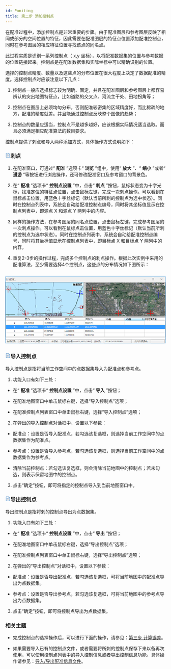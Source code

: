 ```yaml
---
id: Poniting
title: 第二步 添加控制点  
---  
```


在配准过程中，添加控制点是非常重要的步骤。由于配准图层和参考图层反映了相同或部分的空间位置的特征，因此需要在配准图层的特征点位置添加配准控制点，同时在参考图层的相应特征位置寻找该点的同名点。



此过程实质是识别一系列控制点（ x,y 坐标），以将配准数据集的位置与参考数据的位置链接起来。控制点是在配准数据集和实际坐标中可以精确识别的位置。



选择的控制点精度、数量以及这些点的分布位置在很大程度上决定了数据配准的精度。选择控制点时应该注意以下几点：



1. 控制点一般应选择标志较为明确、固定，并且在配准图层和参考图层上都容易辨认的突出地图特征点，比如道路的交叉点、河流主干处、田地拐角等；

2. 控制点在图层上必须均匀分布，否则配准较密集的区域精度好，而比稀疏的地方，配准的精度就差。并且能通过控制点反映整个图像的趋势；

3. 控制点的数量应适当，控制点不是越多越好，应该根据实际情况适当选取。而且必须满足相应配准算法的数目要求。





控制点提供了刺点和导入两种添加方式，具体操作方式说明如下：



### ![](../../img/read.gif)刺点



1. 在配准窗口，可通过“ **配准** ”选项卡“ **浏览** ”组中，使用“ **放大** ”、“ **缩小** ”或者“ **漫游**
”等按钮进行浏览操作，还可修改配准窗口及参考窗口的背景色。

2. 在“ **配准** ”选项卡“ **控制点设置** ”中，点击“ **刺点**
”按钮，鼠标状态变为十字光标，找准定位的特征点位置，点击鼠标左键，完成一次刺点操作。可以看到在鼠标点击位置，用蓝色十字丝标记（默认当前所刺的控制点为选中状态）。同时在控制点列表中，系统会自动给配准控制点编号，同时将其坐标值显示在控制点列表中，即源点
X 和源点 Y 两列中的内容。

3. 同样的操作方法，在参考图层的同名点位置，点击鼠标左键，完成参考图层的一次刺点操作。可以看到在鼠标点击位置，用蓝色十字丝标记（默认当前所刺的控制点为选中状态）。同时在控制点列表中，系统会自动给配准控制点编号，同时将其坐标值显示在控制点列表中，即目标点
X 和目标点 Y 两列中的内容。

4. 重复2-3步的操作过程，完成多个控制点的刺点操作。根据此次实例中采用的配准算法，至少需要选择4个控制点，这些点的分布情况如下图所示：



![](img/GCPdis.png)  
---  




### ![](../../img/read.gif)导入控制点



导入控制点是指将当前工作空间中的点数据集导入为配准点和参考点。



1. 功能入口有如下三处：

* 在“ **配准** ”选项卡“ **控制点设置** ”中，点击“ **导入** ”按钮；

* 在配准地图窗口中单击鼠标右键，选择“导入控制点”选项；

* 在配准控制点列表窗口中单击鼠标右键，选择“导入控制点”选项；

2. 在弹出的导入控制点对话框中，设置以下参数：

* 配准点：设置是否导入配准点，若勾选该复选框，则选择当前工作空间中的点数据集作为配准点。

* 参考点：设置是否导入参考点，若勾选该复选框，则选择当前工作空间中的点数据集作为参考点。

* 清除当前控制点：若勾选该复选框，则会清除当前地图中的控制点；若未勾选，则表示保留地图中的控制点。

3. 点击“确定”按钮，即可将指定的控制点导入到当前地图窗口中。





### ![](../../img/read.gif)导出控制点



导出控制点是指将刺的控制点导出为点数据集。



1. 功能入口有如下三处：

* 在“ **配准** ”选项卡“ **控制点设置** ”中，点击“ **导出** ”按钮；

* 在配准地图窗口中单击鼠标右键，选择“导出控制点”选项；

* 在配准控制点列表窗口中单击鼠标右键，选择“导出控制点”选项；

2. 在弹出的“导出控制点”对话框中，设置以下参数：

* 配准点：设置是否导出配准点，若勾选该复选框，可将当前地图中的配准点导出为点数据集。

* 参考点：设置是否导出参考点，若勾选该复选框，可将当前地图中的参考点导出为点数据集。

3. 点击“确定”按钮，即可将控制点导出为点数据集。





### 相关主题



* 完成控制点的选择操作后，可以进行下面的操作，请参见：[第三步 计算误差](CalculatError)。

* 如果需要导入已有的控制点文件，或者需要将所刺的控制点保存下来以备再次使用，可以使用控制点列表中的导入控制信息或者导出控制信息功能。具体操作请参见：[导入/导出配准信息文件](importGCP)。





